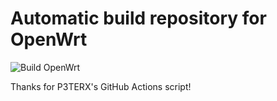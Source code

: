 # Automatic build repository for OpenWrt

![Build OpenWrt](https://github.com/coolsnowwolf/lede/badge.svg?branch=master)

Thanks for P3TERX's GitHub Actions script!
